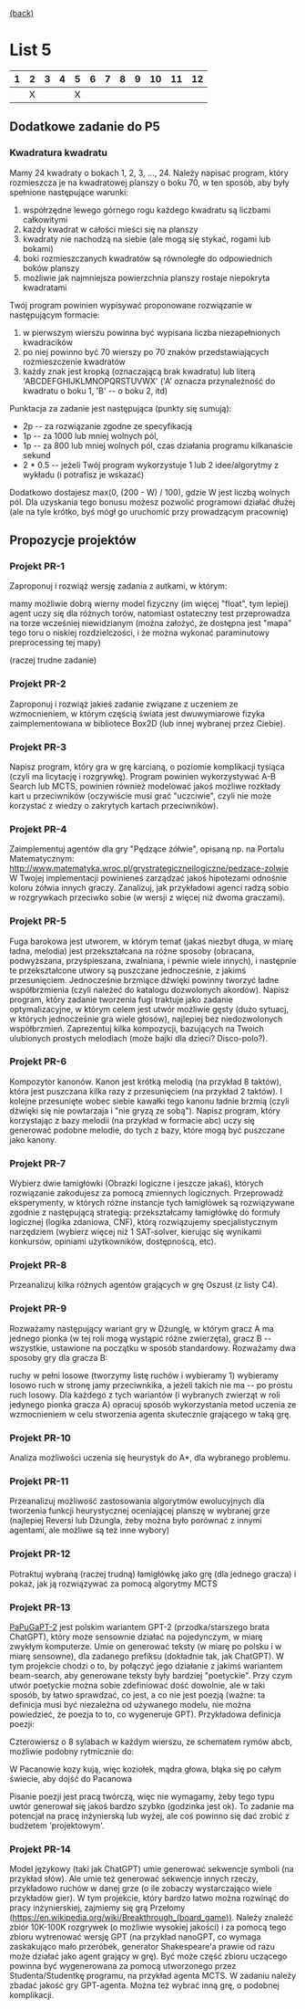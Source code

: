 [(back)](../)

# List 5
| 1 | 2 | 3 | 4 | 5 | 6 | 7 | 8 | 9 | 10| 11| 12|
|---|---|---|---|---|---|---|---|---|---|---|---|
|   | X |   |   | X |   |   |   |   |   |   |   |


## Dodatkowe zadanie do P5
### Kwadratura kwadratu
Mamy 24 kwadraty o bokach 1, 2, 3, ..., 24. Należy napisać program, który rozmieszcza je na kwadratowej planszy o boku 70, w ten sposób, aby były spełnione następujące warunki:

1. współrzędne lewego górnego rogu każdego kwadratu są liczbami całkowitymi
2. każdy kwadrat w całości mieści się na planszy
3. kwadraty nie nachodzą na siebie (ale mogą się stykać, rogami lub bokami)
4. boki rozmieszczanych kwadratów są równoległe do odpowiednich boków planszy
5. możliwie jak najmniejsza powierzchnia planszy rostaje niepokryta kwadratami

Twój program powinien wypisywać proponowane rozwiązanie w następującym formacie:

1. w pierwszym wierszu powinna być wypisana liczba niezapełnionych kwadracików
2. po niej powinno być 70 wierszy po 70 znaków przedstawiających rozmieszczenie kwadratów
3. każdy znak jest kropką (oznaczającą brak kwadratu) lub literą 'ABCDEFGHIJKLMNOPQRSTUVWX' ('A' oznacza przynależność do kwadratu o boku 1, 'B' -- o boku 2, itd)

Punktacja za zadanie jest następująca (punkty się sumują):

* 2p -- za rozwiązanie zgodne ze specyfikacją
* 1p -- za 1000 lub mniej wolnych pól,
* 1p -- za 800 lub mniej wolnych pól, czas działania programu kilkanaście sekund
* 2 * 0.5 -- jeżeli Twój program wykorzystuje 1 lub 2 idee/algorytmy z wykładu (i potrafisz je wskazać)

Dodatkowo dostajesz max(0, (200 - W) / 100), gdzie W jest liczbą wolnych pól. Dla uzyskania tego bonusu możesz pozwolić programowi działać dłużej (ale na tyle krótko, byś mógł go uruchomić przy prowadzącym pracownię)


## Propozycje projektów
### Projekt PR-1
Zaproponuj i rozwiąż wersję zadania z autkami, w którym:

mamy możliwie dobrą wierny model fizyczny (im więcej "float", tym lepiej)
agent uczy się dla różnych torów, natomiast ostateczny test przeprowadza na torze wcześniej niewidzianym (można założyć, że dostępna jest "mapa" tego toru o niskiej rozdzielczości, i że można wykonać paraminutowy preprocessing tej mapy)

(raczej trudne zadanie)

### Projekt PR-2
Zaproponuj i rozwiąż jakieś zadanie związane z uczeniem ze wzmocnieniem, w którym częścią świata jest dwuwymiarowe fizyka zaimplementowana w bibliotece Box2D (lub innej wybranej przez Ciebie).

### Projekt PR-3 
Napisz program, który gra w grę karcianą, o poziomie komplikacji tysiąca (czyli ma licytację i rozgrywkę). Program powinien wykorzystywać A-B Search lub MCTS, powinien również modelować jakoś możliwe rozkłady kart u przeciwników (oczywiście musi grać "uczciwie", czyli nie może korzystać z wiedzy o zakrytych kartach przeciwników).

### Projekt PR-4 
Zaimplementuj agentów dla gry "Pędzące żółwie", opisaną np. na Portalu Matematycznym: http://www.matematyka.wroc.pl/grystrategiczneilogiczne/pedzace-zolwie W Twojej implementacji powinieneś zarządzać jakoś hipotezami odnośnie koloru żółwia innych graczy. Zanalizuj, jak przykładowi agenci radzą sobio w rozgrywkach przeciwko sobie (w wersji z więcej niż dwoma graczami).

### Projekt PR-5
Fuga barokowa jest utworem, w którym temat (jakaś niezbyt długa, w miarę ładna, melodia) jest przekształcana na różne sposoby (obracana, podwyższana, przyśpieszana, zwalniana, i pewnie wiele innych), i następnie te przekształcone utwory są puszczane jednocześnie, z jakimś przesunięciem. Jednocześnie brzmiące dźwięki powinny tworzyć ładne współbrzmienia (czyli należeć do katalogu dozwolonych akordów). Napisz program, który zadanie tworzenia fugi traktuje jako zadanie optymalizacyjne, w którym celem jest utwór możliwie gęsty (dużo sytuacj, w których jednocześnie gra wiele głosów), najlepiej bez niedozwolonych współbrzmień. Zaprezentuj kilka kompozycji, bazujących na Twoich ulubionych prostych melodiach (może bajki dla dzieci? Disco-polo?).

### Projekt PR-6 
Kompozytor kanonów. Kanon jest krótką melodią (na przykład 8 taktów), która jest puszczana kilka razy z przesunięciem (na przykład 2 taktów). I kolejne przesunięte wobec siebie kawałki tego kanonu ładnie brzmią (czyli dźwięki się nie powtarzaja i "nie gryzą ze sobą"). Napisz program, który korzystając z bazy melodii (na przykład w formacie abc) uczy się generować podobne melodie, do tych z bazy, które mogą być puszczane jako kanony. 

### Projekt PR-7
Wybierz dwie łamigłówki (Obrazki logiczne i jeszcze jakaś), których rozwiązanie zakodujesz za pomocą zmiennych logicznych. Przeprowadź eksperymenty, w których różne instancje tych łamigłówek są rozwiązywane zgodnie z następującą strategią: przekształcamy łamigłówkę do formuły logicznej (logika zdaniowa, CNF), którą rozwiązujemy specjalistycznym narzędziem (wybierz więcej niż 1 SAT-solver, kierując się wynikami konkursów, opiniami użytkowników, dostępnoścą, etc).

### Projekt PR-8
Przeanalizuj kilka różnych agentów grających w grę Oszust (z listy C4).

### Projekt PR-9
Rozważamy następujący wariant gry w Dżunglę, w którym gracz A ma jednego pionka (w tej roli mogą wystąpić różne zwierzęta), gracz B -- wszystkie, ustawione na początku w sposób standardowy. Rozważamy dwa sposoby gry dla gracza B:

ruchy w pełni losowe (tworzymy listę ruchów i wybieramy 1)
wybieramy losowo ruch w stronę jamy przeciwnkika, a jeżeli takich nie ma -- po prostu ruch losowy.
Dla każdego z tych wariantów (i wybranych zwierząt w roli jedynego pionka gracza A) opracuj sposób wykorzystania metod uczenia ze wzmocnieniem w celu stworzenia agenta skutecznie grającego w taką grę.

### Projekt PR-10
Analiza możliwości uczenia się heurystyk do A*, dla wybranego problemu.

### Projekt PR-11
Przeanalizuj możliwość zastosowania algorytmów ewolucyjnych dla tworzenia funkcji heurystycznej oceniającej planszę w wybranej grze (najlepiej Reversi lub Dżungla, żeby można było porównać z innymi agentami, ale możliwe są też inne wybory)

### Projekt PR-12
Potraktuj wybraną (raczej trudną) łamigłówkę jako grę (dla jednego gracza) i pokaż, jak ją rozwiązywać za pomocą algorytmy MCTS

### Projekt PR-13
[PaPuGaPT-2](https://huggingface.co/flax-community/papuGaPT2) jest polskim wariantem GPT-2 (przodka/starszego brata ChatGPT), który może sensownie działać na pojedynczym, w miarę zwykłym komputerze. Umie on generować teksty (w miarę po polsku i w miarę sensowne), dla zadanego prefiksu (dokładnie tak, jak ChatGPT). W tym projekcie chodzi o to, by połączyć jego działanie z jakimś wariantem beam-search, aby generowane teksty były bardziej "poetyckie". Przy czym utwór poetyckie można sobie zdefiniować dość dowolnie, ale w taki sposób, by łatwo sprawdzać, co jest, a co nie jest poezją (ważne: ta definicja musi być niezależna od używanego modelu, nie można powiedzieć, że poezja to to, co wygeneruje GPT). Przykładowa definicja poezji:

Czterowiersz o 8 sylabach w każdym wierszu, ze schematem rymów abcb, możliwie podobny rytmicznie do:

W Pacanowie kozy kują,
więc koziołek, mądra głowa,
błąka się po całym świecie,
aby dojść do Pacanowa

Pisanie poezji jest pracą twórczą, więc nie wymagamy, żeby tego typu uwtór generował się jakoś bardzo szybko (godzinka jest ok). To zadanie ma potencjał na pracę inżynierską lub wyżej, ale coś powinno się dać zrobić z budżetem 'projektowym'.

### Projekt PR-14
Model językowy (taki jak ChatGPT) umie generować sekwencje symboli (na przykład słów). Ale umie też generować sekwencje innych rzeczy, przykładowo ruchów w danej grze (o ile zobaczy wystarczająco wiele przykładów gier). W tym projekcie, który bardzo łatwo można rozwinąć do pracy inżynierskiej, zajmiemy się grą Przełomy (https://en.wikipedia.org/wiki/Breakthrough_(board_game)). Należy znaleźć zbiór 10K-100K rozgrywek (o możliwie wysokiej jakości) i za pomocą tego zbioru wytrenować wersję GPT (na przykład nanoGPT, co wymaga zaskakująco mało przeróbek, generator Shakespeare'a prawie od razu może działać jako agent grający w grę). Być może część zbioru uczącego powinna być wygenerowana za pomocą utworzonego przez Studenta/Studentkę programu, na przykład agenta MCTS. W zadaniu należy zbadać jakość gry GPT-agenta. Można też wybrać inną grę, o podobnej komplikacji.


